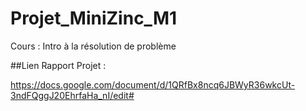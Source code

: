 # Projet_MiniZinc_M1
Cours : Intro à la résolution de problème

##Lien Rapport Projet :

https://docs.google.com/document/d/1QRfBx8ncq6JBWyR36wkcUt-3ndFQggJ20EhrfaHa_nI/edit#
